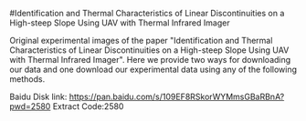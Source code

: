 #Identification and Thermal Characteristics of Linear Discontinuities on a High-steep Slope Using UAV with Thermal Infrared Imager

Original experimental images of the paper "Identification and Thermal Characteristics of Linear Discontinuities on a High-steep Slope Using UAV with Thermal Infrared Imager". Here we provide two ways for downloading our data and one download our experimental data using any of the following methods.

Baidu Disk link: https://pan.baidu.com/s/109EF8RSkorWYMmsGBaRBnA?pwd=2580 
Extract Code:2580
